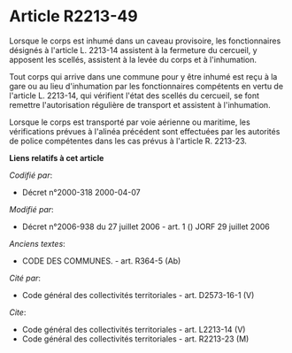 # Article R2213-49

Lorsque le corps est inhumé dans un caveau provisoire, les fonctionnaires désignés à l'article L. 2213-14 assistent à la
fermeture du cercueil, y apposent les scellés, assistent à la levée du corps et à l'inhumation.

Tout corps qui arrive dans une commune pour y être inhumé est reçu à la gare ou au lieu d'inhumation par les fonctionnaires
compétents en vertu de l'article L. 2213-14, qui vérifient l'état des scellés du cercueil, se font remettre l'autorisation
régulière de transport et assistent à l'inhumation.

Lorsque le corps est transporté par voie aérienne ou maritime, les vérifications prévues à l'alinéa précédent sont effectuées
par les autorités de police compétentes dans les cas prévus à l'article R. 2213-23.

**Liens relatifs à cet article**

_Codifié par_:

  - Décret n°2000-318 2000-04-07

_Modifié par_:

  - Décret n°2006-938 du 27 juillet 2006 - art. 1 () JORF 29 juillet 2006

_Anciens textes_:

  - CODE DES COMMUNES. - art. R364-5 (Ab)

_Cité par_:

  - Code général des collectivités territoriales - art. D2573-16-1 (V)

_Cite_:

  - Code général des collectivités territoriales - art. L2213-14 (V)
  - Code général des collectivités territoriales - art. R2213-23 (M)
